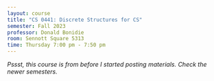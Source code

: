 ```yaml
---
layout: course
title: "CS 0441: Discrete Structures for CS"
semester: Fall 2023
professor: Donald Bonidie
room: Sennott Square 5313
time: Thursday 7:00 pm - 7:50 pm
---
```


*Pssst, this course is from before I started posting materials. Check the newer semesters.*